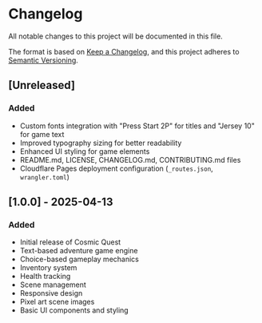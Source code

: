 # Changelog

All notable changes to this project will be documented in this file.

The format is based on [Keep a Changelog](https://keepachangelog.com/en/1.0.0/),
and this project adheres to [Semantic Versioning](https://semver.org/spec/v2.0.0.html).

## [Unreleased]

### Added
- Custom fonts integration with "Press Start 2P" for titles and "Jersey 10" for game text
- Improved typography sizing for better readability
- Enhanced UI styling for game elements
- README.md, LICENSE, CHANGELOG.md, CONTRIBUTING.md files
- Cloudflare Pages deployment configuration (`_routes.json`, `wrangler.toml`)

## [1.0.0] - 2025-04-13

### Added
- Initial release of Cosmic Quest
- Text-based adventure game engine
- Choice-based gameplay mechanics
- Inventory system
- Health tracking
- Scene management
- Responsive design
- Pixel art scene images
- Basic UI components and styling